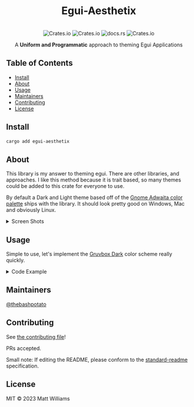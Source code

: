 <div align="center">
  <h1>Egui-Aesthetix</h1>
</div>
<br>
<div align="center">
  <img alt="Crates.io" src="https://img.shields.io/badge/standard--readme-OK-green.svg?style=flat-square">
  <img alt="Crates.io" src="https://img.shields.io/crates/v/egui-aesthetix?style=flat-square">
  <img alt="docs.rs" src="https://img.shields.io/docsrs/egui-aesthetix?style=flat-square">
  <img alt="Crates.io" src="https://img.shields.io/crates/d/egui-aesthetix?style=flat-square">
  <br>
  <p>A <b>Uniform and Programmatic</b> approach to theming Egui Applications</p>
</div>

## Table of Contents

- [Install](#install)
- [About](#about)
- [Usage](#usage)
- [Maintainers](#maintainers)
- [Contributing](#contributing)
- [License](#license)

## Install

```bash
cargo add egui-aesthetix
```

## About

This library is my answer to theming egui. There are other libraries, and approaches. I like this method because it is trait based,
so many themes could be added to this crate for everyone to use.

By default a Dark and Light theme based off of the [Gnome Adwaita color palette](https://gnome.pages.gitlab.gnome.org/libadwaita/doc/1-latest/named-colors.html) ships with the library. It should look pretty good on Windows, Mac and obviously Linux.

<details>
<summary>Screen Shots</summary>
<br>

<div align="center">
    <h3>Dark Mode on Kde Plasma</h3>
    <img alt="Dark Mode on KDE Plasma" src="./assets/standard_dark.png">
    <br>
    <h3>Light Mode on Kde Plasma</h3>
    <img alt="Light Mode on KDE Plasma" src="./assets/standard_light.png">
</div>
</details>

## Usage

Simple to use, let's implement the [Gruvbox Dark](https://github.com/morhetz/gruvbox#dark-mode-1)
color scheme really quickly.

<details>
<summary>Code Example</summary>
<br>

```rust
//! main.rs example
use egui_aesthetix::{
    Aesthetix,
    themes::{StandardDark, StandardLight},
};
use eframe::egui;
use std::rc::Rc;

/// Make a struct that represents a color scheme,
/// there should be no need for it to have any fields.
struct GruvboxDark;

/// Implement the Aesthetix Trait for the theme.
impl Aesthetix for GruvboxDark {
    fn name(&self) -> &str {
        "Gruvbox Dark"
    }

    fn primary_accent_color_visuals(&self) -> egui::Color32 {
        // Dark blue: #458588
        egui::Color32::from_rgb(69, 133, 136)
    }

    fn secondary_accent_color_visuals(&self) -> egui::Color32 {
        // Light blue: #83a598
        egui::Color32::from_rgb(131, 165, 152)
    }

    fn bg_primary_color_visuals(&self) -> egui::Color32 {
        // Dark background: #1d2021
        egui::Color32::from_rgb(29, 32, 33)
    }

    fn bg_secondary_color_visuals(&self) -> egui::Color32 {
        // #3c3836
        egui::Color32::from_rgb(60, 56, 54)
    }

    fn bg_triage_color_visuals(&self) -> egui::Color32 {
        // #504945
        egui::Color32::from_rgb(80, 73, 69)
    }

    fn bg_auxiliary_color_visuals(&self) -> egui::Color32 {
        // #665c54
        egui::Color32::from_rgb(102, 92, 84)
    }

    fn bg_contrast_color_visuals(&self) -> egui::Color32 {
        // #928374
        egui::Color32::from_rgb(146, 131, 116)
    }

    fn fg_primary_text_color_visuals(&self) -> Option<egui::Color32> {
        // #fbf1c7
        Some(egui::Color32::from_rgb(251, 241, 199))
    }

    fn fg_success_text_color_visuals(&self) -> egui::Color32 {
        // #8ec07c
        egui::Color32::from_rgb(142, 192, 124)
    }

    fn fg_warn_text_color_visuals(&self) -> egui::Color32 {
        // #fabd2f
        egui::Color32::from_rgb(250, 189, 47)
    }

    fn fg_error_text_color_visuals(&self) -> egui::Color32 {
        // #fb4934
        egui::Color32::from_rgb(251, 73, 52)
    }

    fn dark_mode_visuals(&self) -> bool {
        true
    }

    fn margin_style(&self) -> f32 {
        10.0
    }

    fn button_padding(&self) -> egui::Vec2 {
        egui::Vec2 { x: 10.0, y: 8.0 }
    }

    fn item_spacing_style(&self) -> f32 {
        15.0
    }

    fn scroll_bar_width_style(&self) -> f32 {
        12.0
    }

    fn rounding_visuals(&self) -> f32 {
        8.0
    }
}

fn main() -> Result<(), eframe::Error> {
    let options = eframe::NativeOptions {
        initial_window_size: Some(egui::vec2(320.0, 240.0)),
        ..Default::default()
    };

    eframe::run_native(
        "My egui App",
        options,
        Box::new(move |creation_context| Box::new(MyApp::new(creation_context))),
    )
}

struct MyApp {
    themes: Vec<Rc<dyn Aesthetix>>, // Available themes for user to switch to.
    active_theme: Rc<dyn Aesthetix>, // Currently active theme.
}

impl MyApp {
    #[must_use]
    fn new(creation_context: &eframe::CreationContext<'_>) -> Self {
        let themes: Vec<Rc<dyn Aesthetix>> = vec![
            Rc::new(Gruvbox),
            Rc::new(StandardDark), // Bundled in the library
            Rc::new(StandardLight) // Bundled in the library
        ];

        // The first theme will be the default
        let active_theme: Rc<dyn Aesthetix> = match themes.first() {
            Some(theme) => theme.clone(),
            None => panic!(
                "The first theme in the list of available themes could not be loaded => 'MyApp::new'"
            ),
        }

        creation_context
            .egui_ctx
            .set_style(active_theme.custom_style());

        Self {
            themes,
            active_theme,
        }
    }
}

impl eframe::App for MyApp {
    fn update(&mut self, context: &egui::Context, _frame: &mut eframe::Frame) {
        // Whenever you make a custom frame, we need to manually set the style atributes,
        // not sure why, as every thing else is set.
        egui::CentralPanel::default()
            .frame(
                egui::Frame::none()
                    .inner_margin(self.active_theme.margin_style())
                    .fill(self.active_theme.bg_primary_color_visuals()),
            )
            .show(context, |ui_central_panel| {
                ui_central_panel.heading("Theme Switcher Example");
                ui_central_panel.horizontal_centered(|ui_horizontal_center| {
                    // add combo box to allow the user to select from the available themes in the themes vector
                    ui_horizontal_center.add_space(15.0);
                    ui_horizontal_center.label("Theme:");
                    egui::ComboBox::from_id_source("theme_switching_combo_box")
                        .width(200.0)
                        .selected_text(self..active_theme.name())
                        .show_ui(ui_horizontal_center, |ui_combobox| {
                            for theme in self.themes.iter() {
                                ui_combobox.selectable_value(
                                    &mut self.active_theme,
                                    theme.clone(),
                                    theme.name(),
                                );
                            }
                        });
                });
                // Update the theme with the one the user selected in selectable_value.
                // In a real application you would want this in another tab or something.
                context.set_style(self.active_theme.custom_style());
            });
    }
}
```

Here is the library used in a [dashboard template from the above screen shots](https://github.com/thebashpotato/egui-dashboard-template)

</details>

## Maintainers

[@thebashpotato](https://github.com/thebashpotato)

## Contributing

See [the contributing file](CONTRIBUTING.md)!

PRs accepted.

Small note: If editing the README, please conform to the [standard-readme](https://github.com/RichardLitt/standard-readme) specification.

## License

MIT © 2023 Matt Williams
